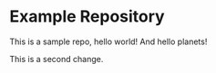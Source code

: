 # Example Repository
This is a sample repo, hello world! And hello planets!

This is a second change.